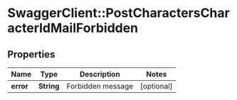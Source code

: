 # SwaggerClient::PostCharactersCharacterIdMailForbidden

## Properties
Name | Type | Description | Notes
------------ | ------------- | ------------- | -------------
**error** | **String** | Forbidden message | [optional] 


